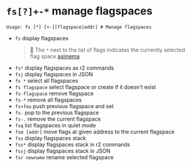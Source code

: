 <!-- TITLE: fs -->

#  `fs[?]+-*` manage flagspaces


```text
Usage: fs [*] [+-][flagspace|addr] # Manage flagspaces
```


- `fs` display flagspaces
	> 🚀 The `*` next to the list of flags indicates the currently selected flag space [asiinema](https://asciinema.org/a/z8AdJ2bCOH0C4Eumwra7U9FdH)
- `fs*` display flagspaces as r2 commands
- `fsj` display flagspaces in JSON
- `fs *` select all flagspaces
- `fs flagspace` select flagspace or create if it doesn't exist
- `fs-flagspace` remove flagspace
- `fs-*` remove all flagspaces
- `fs+foo` push previous flagspace and set
- `fs-` pop to the previous flagspace
- `fs-.` remove the current flagspace
- `fsq` list flagspaces in quiet mode
- `fsm [addr]` move flags at given address to the current flagspace
- `fss` display flagspaces stack
- `fss*` display flagspaces stack in r2 commands
- `fssj` display flagspaces stack in JSON
- `fsr newname` rename selected flagspace

<p hidden>fs fs* fsj fs0 fs+ fsq fsm fss fssj fsr</p>